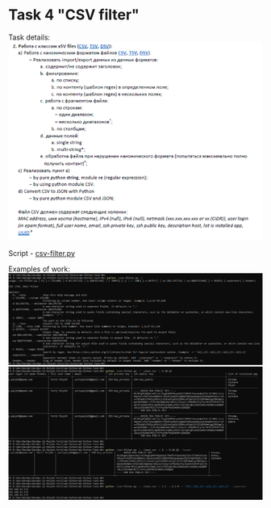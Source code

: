 # Task 4 "CSV filter"  

Task details:  
![Screen1](./task_images/Screenshot_0.png)  

Script - [csv-filter.py](./csv-filter.py)  

Examples of work:  
![Screen1](./task_images/Screenshot_1.png)  
![Screen2](./task_images/Screenshot_2.png)  

